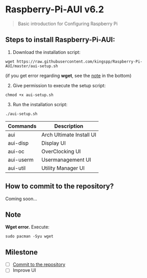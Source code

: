 Raspberry-Pi-AUI v6.2
=====================
> Basic introduction for Configuring Raspberry Pi

Steps to install Raspberry-Pi-AUI:
----------------------------------

1. Download the installation script:
```
wget https://raw.githubusercontent.com/kingspp/Raspberry-Pi-AUI/master/aui-setup.sh
```
(if you get error regarding **wget**, see the [note](https://github.com/kingspp/Raspberry-Pi-AUI/blob/master/README.md#note) in the bottom)

2. Give permission to execute the setup script:
```
chmod +x aui-setup.sh
```

3. Run the installation script:
```
./aui-setup.sh
```

Commands  | Description
----------|--------------------------
aui       | Arch Ultimate Install UI
aui-disp  | Display UI
aui-oc    | OverClocking UI
aui-userm | Usermanagement UI
aui-util  | Utility Manager UI

How to commit to the repository?
--------------------------------
Coming soon...

Note
----
**Wget error.** Execute:
```
sudo pacman -Syu wget
```

Milestone
---------
- [ ] [Commit to the repository](https://github.com/kingspp/Raspberry-Pi-AUI/blob/master/README.md#how-to-commit-to-the-repository)
- [ ] Improve UI
